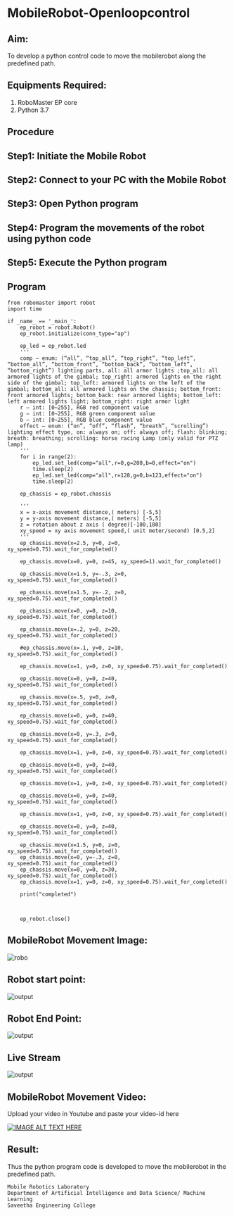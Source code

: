 # MobileRobot-Openloopcontrol
## Aim:

To develop a python control code to move the mobilerobot along the predefined path.

## Equipments Required:
1. RoboMaster EP core
2. Python 3.7

## Procedure

## Step1: Initiate the Mobile Robot

## Step2: Connect to your PC with the Mobile Robot 

## Step3: Open Python program

## Step4: Program the movements of the robot using python code

## Step5: Execute the Python program
 

## Program
```
from robomaster import robot
import time

if _name_ == '_main_':
    ep_robot = robot.Robot()
    ep_robot.initialize(conn_type="ap")

    ep_led = ep_robot.led
    '''
    comp – enum: (“all”, “top_all”, “top_right”, “top_left”, “bottom_all”, “bottom_front”, “bottom_back”, “bottom_left”, “bottom_right”) lighting parts, all: all armor lights ;top_all: all armored lights of the gimbal; top_right: armored lights on the right side of the gimbal; top_left: armored lights on the left of the gimbal; bottom_all: all armored lights on the chassis; bottom_front: front armored lights; bottom_back: rear armored lights; bottom_left: left armored lights light; bottom_right: right armor light
    r – int: [0~255], RGB red component value
    g – int: [0~255], RGB green component value
    b – int: [0~255], RGB blue component value
    effect – enum: (“on”, “off”, “flash”, “breath”, “scrolling”) lighting effect type, on: always on; off: always off; flash: blinking; breath: breathing; scrolling: horse racing Lamp (only valid for PTZ lamp)
    '''
    for i in range(2):
        ep_led.set_led(comp="all",r=0,g=200,b=0,effect="on")   
        time.sleep(2)
        ep_led.set_led(comp="all",r=128,g=0,b=123,effect="on")   
        time.sleep(2)

    ep_chassis = ep_robot.chassis

    '''
    x = x-axis movement distance,( meters) [-5,5]
    y = y-axis movement distance,( meters) [-5,5]
    z = rotation about z axis ( degree)[-180,180]
    xy_speed = xy axis movement speed,( unit meter/second) [0.5,2]
    '''
    ep_chassis.move(x=2.5, y=0, z=0, xy_speed=0.75).wait_for_completed()

    ep_chassis.move(x=0, y=0, z=45, xy_speed=1).wait_for_completed()

    ep_chassis.move(x=1.5, y=-.3, z=0, xy_speed=0.75).wait_for_completed()

    ep_chassis.move(x=1.5, y=-.2, z=0, xy_speed=0.75).wait_for_completed()

    ep_chassis.move(x=0, y=0, z=10, xy_speed=0.75).wait_for_completed()

    ep_chassis.move(x=.2, y=0, z=20, xy_speed=0.75).wait_for_completed()

    #ep_chassis.move(x=.1, y=0, z=10, xy_speed=0.75).wait_for_completed()

    ep_chassis.move(x=1, y=0, z=0, xy_speed=0.75).wait_for_completed()

    ep_chassis.move(x=0, y=0, z=40, xy_speed=0.75).wait_for_completed()

    ep_chassis.move(x=.5, y=0, z=0, xy_speed=0.75).wait_for_completed()

    ep_chassis.move(x=0, y=0, z=40, xy_speed=0.75).wait_for_completed()

    ep_chassis.move(x=0, y=.3, z=0, xy_speed=0.75).wait_for_completed()

    ep_chassis.move(x=1, y=0, z=0, xy_speed=0.75).wait_for_completed()

    ep_chassis.move(x=0, y=0, z=40, xy_speed=0.75).wait_for_completed()

    ep_chassis.move(x=1, y=0, z=0, xy_speed=0.75).wait_for_completed()

    ep_chassis.move(x=0, y=0, z=40, xy_speed=0.75).wait_for_completed()

    ep_chassis.move(x=1, y=0, z=0, xy_speed=0.75).wait_for_completed()

    ep_chassis.move(x=0, y=0, z=40, xy_speed=0.75).wait_for_completed()

    ep_chassis.move(x=1.5, y=0, z=0, xy_speed=0.75).wait_for_completed()
    ep_chassis.move(x=0, y=-.3, z=0, xy_speed=0.75).wait_for_completed()
    ep_chassis.move(x=0, y=0, z=30, xy_speed=0.75).wait_for_completed()
    ep_chassis.move(x=1, y=0, z=0, xy_speed=0.75).wait_for_completed()

    print("completed")



    ep_robot.close()
```

## MobileRobot Movement Image:

![robo](./img/robomaster.png)

## Robot start point:
![output](/img/start.jpg)

## Robot End Point:
![output](/img/end.jpg)

## Live Stream 
![output](livestream.jpeg)


## MobileRobot Movement Video:

Upload your video in Youtube and paste your video-id here

[![IMAGE ALT TEXT HERE](https://img.youtube.com/vi/kJGkk_tWQsQ/0.jpg)](https://www.youtube.com/watch?v=kJGkk_tWQsQ)



## Result:
Thus the python program code is developed to move the mobilerobot in the predefined path.



```
Mobile Robotics Laboratory
Department of Artificial Intelligence and Data Science/ Machine Learning
Saveetha Engineering College
```
